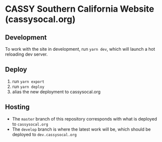 # CASSY Southern California Website (cassysocal.org)

<!-- ## Content Management
All site content is stored as markdown files in the `/content` directory of the
repository. -->

## Development
To work with the site in development, run `yarn dev`, which will launch a hot
reloading dev server.

## Deploy
1. run `yarn export`
2. run `yarn deploy`
3. alias the new deployment to cassysocal.org

## Hosting
- The `master` branch of this repository corresponds with what is deployed to `cassysocal.org`
- The `develop` branch is where the latest work will be, which should be deployed to `dev.cassysocal.org`
